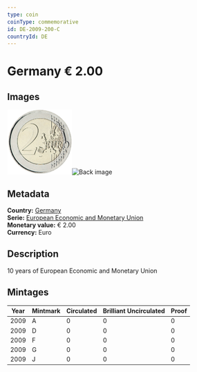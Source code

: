 ```yaml
---
type: coin
coinType: commemorative
id: DE-2009-200-C
countryId: DE
---
```


# Germany € 2.00

## Images

<img src="../../Images/common-2007-200.png" height="150" alt="Front image"><img src="Images/DE-2009-200-000.png" height="150" alt="Back image">

## Metadata

**Country:** [Germany](../../Countries/Germany/index.md)\
**Serie:** [European Economic and Monetary Union](index.md)\
**Monetary value:** € 2.00\
**Currency:** Euro

## Description
10 years of European Economic and Monetary Union

## Mintages

| Year | Mintmark | Circulated | Brilliant Uncirculated | Proof |
| ---- | -------- | ---------- | ---------------------- | ----- |
| 2009 | A | 0| 0 | 0 |
| 2009 | D | 0| 0 | 0 |
| 2009 | F | 0| 0 | 0 |
| 2009 | G | 0| 0 | 0 |
| 2009 | J | 0| 0 | 0 |
